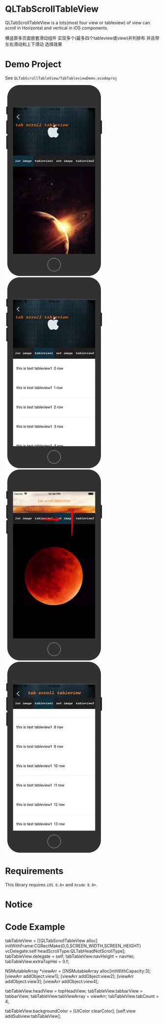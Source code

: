 QLTabScrollTableView
==============
QLTabScrollTableView is a lots(most four view or tableview) of view can scroll in Horizontal and vertical in  iOS components.

横竖屏多页面嵌套滑动组件 实现多个(最多四个tableview或view)并列排布 并且带左右滑动和上下滑动 选择效果



Demo Project
==============
See `QLTabScrollTableView/TabTableviewDemo.xcodeproj`

<img src="https://github.com/jxtaoran123456/QLTabTableviewDemo/blob/master/image/Snapshots/1.png" width="320"><br/>
<img src="https://github.com/jxtaoran123456/QLTabTableviewDemo/blob/master/image/Snapshots/2.png" width="320"> <br/>
<img src="https://github.com/jxtaoran123456/QLTabTableviewDemo/blob/master/image/Snapshots/6.png" width="320"> <br/>
<img src="https://github.com/jxtaoran123456/QLTabTableviewDemo/blob/master/image/Snapshots/3.png" width="320"><br/>

Requirements
==============
This library requires `iOS 6.0+` and `Xcode 8.0+`.

Notice
==============




Code Example
==============

tabTableView = [[QLTabScrollTableView alloc] initWithFrame:CGRectMake(0,0,SCREEN_WIDTH,SCREEN_HEIGHT) vcDelegate:self headScrollType:QLTabHeadNotScrollType];
tabTableView.delegate = self;
tabTableView.navHeight = navHei;
tabTableView.extraTopHei = 0.f;

NSMutableArray *viewArr = [[NSMutableArray alloc]initWithCapacity:3];
[viewArr addObject:view1];
[viewArr addObject:view2];
[viewArr addObject:view3];
[viewArr addObject:view4];

tabTableView.headView = topHeadView;
tabTableView.tabbarView = tabbarView;
tabTableView.tabViewArray = viewArr;
tabTableView.tabCount = 4;

tabTableView.backgroundColor = [UIColor clearColor];
[self.view addSubview:tabTableView];


